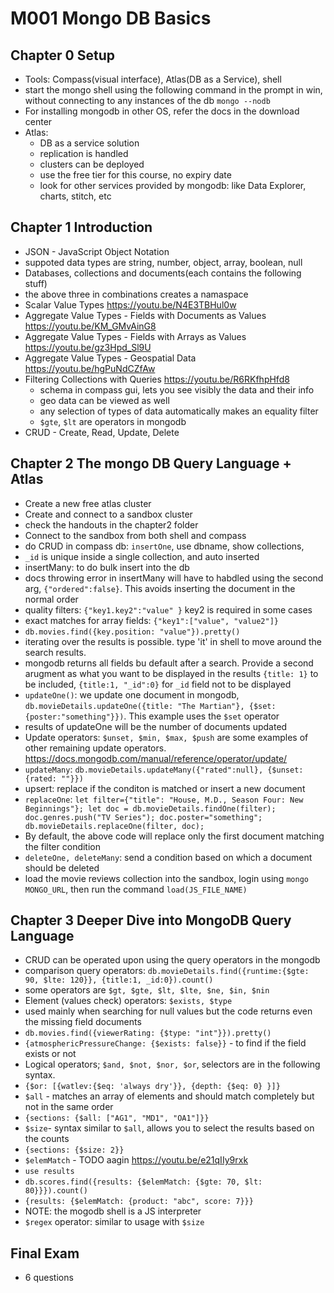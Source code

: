 # M001 Mongo DB Basics

## Chapter 0 Setup

- Tools: Compass(visual interface), Atlas(DB as a Service), shell
- start the mongo shell using the following command in the prompt in win, without connecting to any instances of the db
  `mongo --nodb`
- For installing mongodb in other OS, refer the docs in the download center
- Atlas:
  - DB as a service solution
  - replication is handled
  - clusters can be deployed
  - use the free tier for this course, no expiry date
  - look for other services provided by mongodb: like Data Explorer, charts, stitch, etc

## Chapter 1 Introduction

- JSON - JavaScript Object Notation
- suppoted data types are string, number, object, array, boolean, null
- Databases, collections and documents(each contains the following stuff)
- the above three in combinations creates a namaspace
- Scalar Value Types <https://youtu.be/N4E3TBHul0w>
- Aggregate Value Types - Fields with Documents as Values <https://youtu.be/KM_GMvAinG8>
- Aggregate Value Types - Fields with Arrays as Values <https://youtu.be/gz3Hpd_Sl9U>
- Aggregate Value Types - Geospatial Data <https://youtu.be/hgPuNdCZfAw>
- Filtering Collections with Queries <https://youtu.be/R6RKfhpHfd8>
  - schema in compass gui, lets you see visibly the data and their info
  - geo data can be viewed as well
  - any selection of types of data automatically makes an equality filter
  - `$gte`, `$lt` are operators in mongodb
- CRUD - Create, Read, Update, Delete

## Chapter 2 The mongo DB Query Language + Atlas

- Create a new free atlas cluster
- Create and connect to a sandbox cluster
- check the handouts in the chapter2 folder
- Connect to the sandbox from both shell and compass
- do CRUD in compass db: `insertOne`, use dbname, show collections,
- `_id` is unique inside a single collection, and auto inserted
- insertMany: to do bulk insert into the db
- docs throwing error in insertMany will have to habdled using the second arg, `{"ordered":false}`. This avoids inserting the document in the normal order
- quality filters: `{"key1.key2":"value" }` key2 is required in some cases
- exact matches for array fields: `{"key1":["value", "value2"]}`
- `db.movies.find({key.position: "value"}).pretty()`
- iterating over the results is possible. type 'it' in shell to move around the search results.
- mongodb returns all fields bu default after a search. Provide a second arugment as what you want to be displayed in the results `{title: 1}` to be included, `{title:1, "_id":0}` for `_id` field not to be displayed
- `updateOne()`: we update one document in mongodb, `db.movieDetails.updateOne({title: "The Martian"}, {$set:{poster:"something"}})`. This example uses the `$set` operator
- results of updateOne will be the number of documents updated
- Update operators: `$unset, $min, $max, $push` are some examples of other remaining update operators. <https://docs.mongodb.com/manual/reference/operator/update/>
- `updateMany`: `db.movieDetails.updateMany({"rated":null}, {$unset:{rated: ""}})`
- upsert: replace if the conditon is matched or insert a new document
- `replaceOne`: `let filter={"title": "House, M.D., Season Four: New Beginnings"}; let doc = db.movieDetails.findOne(filter); doc.genres.push("TV Series"); doc.poster="something"; db.movieDetails.replaceOne(filter, doc);`
- By default, the above code will replace only the first document matching the filter condition
- `deleteOne, deleteMany`: send a condition based on which a document should be deleted
- load the movie reviews collection into the sandbox, login using `mongo MONGO_URL`, then run the command `load(JS_FILE_NAME)`

## Chapter 3 Deeper Dive into MongoDB Query Language

- CRUD can be operated upon using the query operators in the mongodb
- comparison query operators: `db.movieDetails.find({runtime:{$gte: 90, $lte: 120}}, {title:1, _id:0}).count()`
- some operators are `$gt, $gte, $lt, $lte, $ne, $in, $nin`
- Element (values check) operators: `$exists, $type`
- used mainly when searching for null values but the code returns even the missing field documents
- `db.movies.find({viewerRating: {$type: "int"}}).pretty()`
- `{atmosphericPressureChange: {$exists: false}}` - to find if the field exists or not
- Logical operators; `$and, $not, $nor, $or`, selectors are in the following syntax.
- `{$or: [{watlev:{$eq: 'always dry'}}, {depth: {$eq: 0} }]}`
- `$all` - matches an array of elements and should match completely but not in the same order
- `{sections: {$all: ["AG1", "MD1", "OA1"]}}`
- `$size`- syntax similar to `$all`, allows you to select the results based on the counts
- `{sections: {$size: 2}}`
- `$elemMatch` - TODO aagin <https://youtu.be/e21qIIy9rxk>
- `use results`
- `db.scores.find({results: {$elemMatch: {$gte: 70, $lt: 80}}}).count()`
- `{results: {$elemMatch: {product: "abc", score: 7}}}`
- NOTE: the mogodb shell is a JS interpreter
- `$regex` operator: similar to usage with `$size`

## Final Exam

- 6 questions
